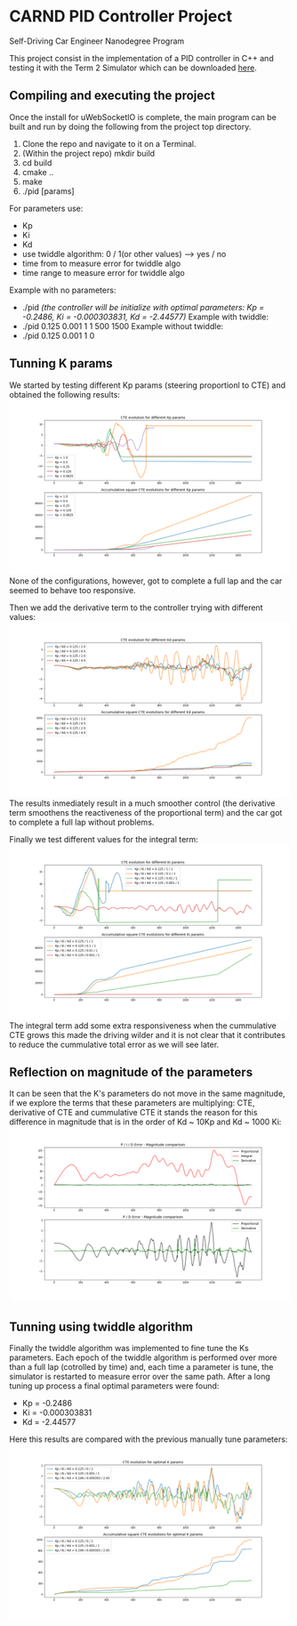# CARND PID Controller Project

[//]: # (Image References)

[image1]: ./report_images/Kp-params.png "Kp-params"
[image2]: ./report_images/Kd-params.png "Kd-params"
[image3]: ./report_images/Ki-params.png "Ki-params"
[image4]: ./report_images/optimal-params.png "Optimal-params"
[image5]: ./report_images/PID-magnitude-comparison.png "PID-magnitude-comparison"

Self-Driving Car Engineer Nanodegree Program

This project consist in the implementation of a PID controller in C++ and testing it with the Term 2 Simulator which can be downloaded [here](https://github.com/udacity/self-driving-car-sim/releases).


## Compiling and executing the project

Once the install for uWebSocketIO is complete, the main program can be built and run by doing the following from the project top directory.

1. Clone the repo and navigate to it on a Terminal.
2. (Within the project repo) mkdir build
3. cd build
4. cmake ..
5. make
6. ./pid [params]

For parameters use:
- Kp
- Ki
- Kd
- use twiddle algorithm: 0 / 1(or other values) --> yes / no
- time from to measure error for twiddle algo
- time range to measure error for twiddle algo

Example with no parameters:
- ./pid _(the controller will be initialize with optimal parameters: Kp = -0.2486, Ki = -0.000303831, Kd = -2.44577)_
Example with twiddle:
- ./pid 0.125 0.001 1 1 500 1500
Example without twiddle:
- ./pid 0.125 0.001 1 0


## Tunning K params

We started by testing different Kp params (steering proportionl to CTE) and obtained the following results:
![alt text][image1]
None of the configurations, however, got to complete a full lap and the car seemed to behave too responsive.

Then we add the derivative term to the controller trying with different values:
![alt text][image2]
The results inmediately result in a much smoother control (the derivative term smoothens the reactiveness of the proportional term) and the car got to complete a full lap without problems.

Finally we test different values for the integral term:
![alt text][image3]
The integral term add some extra responsiveness when the cummulative CTE grows this made the driving wilder and it is not clear that it contributes to reduce the cummulative total error as we will see later.

## Reflection on magnitude of the parameters
It can be seen that the K's parameters do not move in the same magnitude, if we explore the terms that these parameters are multiplying: CTE, derivative of CTE and cummulative CTE it stands the reason for this difference in magnitude that is in the order of Kd ~ 10Kp and Kd ~ 1000 Ki:
![alt text][image5]

## Tunning using twiddle algorithm
Finally the twiddle algorithm was implemented to fine tune the Ks parameters. Each epoch of the twiddle algorithm is performed over more than a full lap (cotrolled by time) and, each time a parameter is tune, the simulator is restarted to measure error over the same path. After a long tuning up process a final optimal parameters were found:
- Kp = -0.2486 
- Ki = -0.000303831
- Kd = -2.44577

Here this results are compared with the previous manually tune parameters:
![alt text][image4]